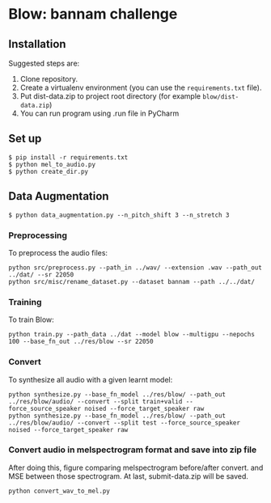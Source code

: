 # Blow: bannam challenge

## Installation

Suggested steps are:

1. Clone repository.
1. Create a virtualenv environment (you can use the `requirements.txt` file).
1. Put dist-data.zip to project root directory (for example `blow/dist-data.zip`)
1. You can run program using .run file in PyCharm

## Set up
```
$ pip install -r requirements.txt
$ python mel_to_audio.py
$ python create_dir.py
```

## Data Augmentation
```
$ python data_augmentation.py --n_pitch_shift 3 --n_stretch 3
```

### Preprocessing

To preprocess the audio files:
```
python src/preprocess.py --path_in ../wav/ --extension .wav --path_out ../dat/ --sr 22050
python src/misc/rename_dataset.py --dataset bannam --path ../../dat/
```

### Training

To train Blow:
```
python train.py --path_data ../dat --model blow --multigpu --nepochs 100 --base_fn_out ../res/blow --sr 22050
```

### Convert 

To synthesize all audio with a given learnt model:
```
python synthesize.py --base_fn_model ../res/blow/ --path_out ../res/blow/audio/ --convert --split train+valid --force_source_speaker noised --force_target_speaker raw
python synthesize.py --base_fn_model ../res/blow/ --path_out ../res/blow/audio/ --convert --split test --force_source_speaker noised --force_target_speaker raw
```

### Convert audio in melspectrogram format and save into zip file

After doing this, figure comparing melspectrogram before/after convert.
and MSE between those spectrogram.
At last, submit-data.zip will be saved.
```
python convert_wav_to_mel.py
```
